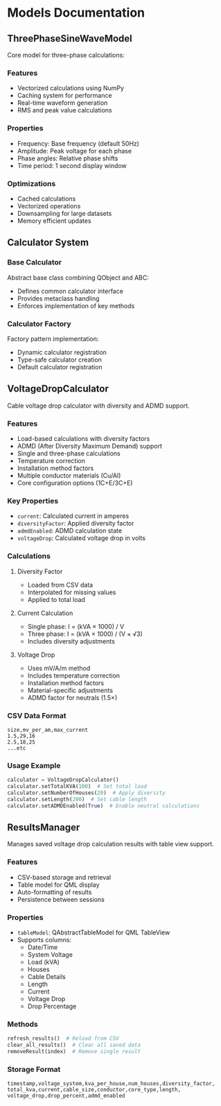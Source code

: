 # Models Documentation

## ThreePhaseSineWaveModel
Core model for three-phase calculations:

### Features
- Vectorized calculations using NumPy
- Caching system for performance
- Real-time waveform generation
- RMS and peak value calculations

### Properties
- Frequency: Base frequency (default 50Hz)
- Amplitude: Peak voltage for each phase
- Phase angles: Relative phase shifts
- Time period: 1 second display window

### Optimizations
- Cached calculations
- Vectorized operations
- Downsampling for large datasets
- Memory efficient updates

## Calculator System

### Base Calculator
Abstract base class combining QObject and ABC:
- Defines common calculator interface
- Provides metaclass handling
- Enforces implementation of key methods

### Calculator Factory
Factory pattern implementation:
- Dynamic calculator registration
- Type-safe calculator creation
- Default calculator registration

## VoltageDropCalculator
Cable voltage drop calculator with diversity and ADMD support.

### Features
- Load-based calculations with diversity factors
- ADMD (After Diversity Maximum Demand) support
- Single and three-phase calculations
- Temperature correction
- Installation method factors
- Multiple conductor materials (Cu/Al)
- Core configuration options (1C+E/3C+E)

### Key Properties
- `current`: Calculated current in amperes
- `diversityFactor`: Applied diversity factor
- `admdEnabled`: ADMD calculation state
- `voltageDrop`: Calculated voltage drop in volts

### Calculations
1. Diversity Factor
   - Loaded from CSV data
   - Interpolated for missing values
   - Applied to total load

2. Current Calculation
   - Single phase: I = (kVA × 1000) / V
   - Three phase: I = (kVA × 1000) / (V × √3)
   - Includes diversity adjustments

3. Voltage Drop
   - Uses mV/A/m method
   - Includes temperature correction
   - Installation method factors
   - Material-specific adjustments
   - ADMD factor for neutrals (1.5×)

### CSV Data Format
```csv
size,mv_per_am,max_current
1.5,29,16
2.5,18,25
...etc
```

### Usage Example
```python
calculator = VoltageDropCalculator()
calculator.setTotalKVA(100)  # Set total load
calculator.setNumberOfHouses(20)  # Apply diversity
calculator.setLength(200)  # Set cable length
calculator.setADMDEnabled(True)  # Enable neutral calculations
```

## ResultsManager
Manages saved voltage drop calculation results with table view support.

### Features
- CSV-based storage and retrieval
- Table model for QML display
- Auto-formatting of results
- Persistence between sessions

### Properties
- `tableModel`: QAbstractTableModel for QML TableView
- Supports columns:
  - Date/Time
  - System Voltage
  - Load (kVA)
  - Houses
  - Cable Details
  - Length
  - Current
  - Voltage Drop
  - Drop Percentage

### Methods
```python
refresh_results()  # Reload from CSV
clear_all_results()  # Clear all saved data
removeResult(index)  # Remove single result
```

### Storage Format
```csv
timestamp,voltage_system,kva_per_house,num_houses,diversity_factor,
total_kva,current,cable_size,conductor,core_type,length,
voltage_drop,drop_percent,admd_enabled
```
